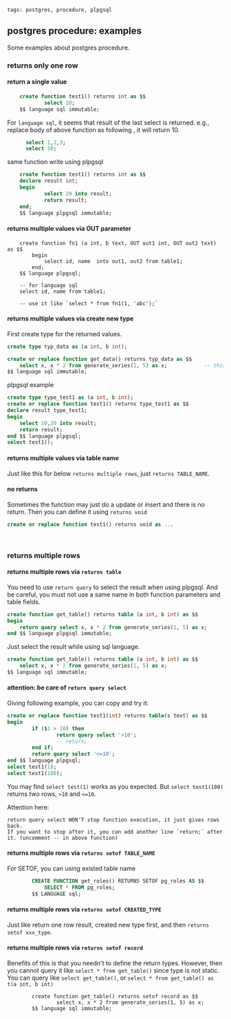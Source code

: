 ```metadata
tags: postgres, procedure, plpgsql
```

## postgres procedure: examples

Some examples about postgres procedure.

### returns only one row
#### return a single value

``` sql
    create function test1() returns int as $$
            select 10;
    $$ language sql immutable;
```
For `language sql`, it seems that result of the last select is returned. e.g., replace body of above function as following
, it will return 10.
``` sql
      select 1,2,3;
      select 10;
```

same function write using plpgsql
``` sql
    create function test1() returns int as $$
    declare result int;
    begin
            select 20 into result;
            return result;
    end;
    $$ language plpgsql immutable;
```

#### returns multiple values via OUT parameter

``` plpgsql
    create function fn1 (a int, b text, OUT out1 int, OUT out2 text) as $$
		begin
			select id, name  into out1, out2 from table1;
		end;
    $$ language plpgsql;

	-- for language sql
    select id, name from table1;

    -- use it like `select * from fn1(1, 'abc');`
 ```

#### returns multiple values via create new type
First create type for the returned values.

``` sql
create type typ_data as (a int, b int);

create or replace function get_data() returns typ_data as $$
    select x, x * 2 from generate_series(1, 5) as x;            -- this will only returns one row
$$ language sql immutable;
```

plpgsql example
``` sql
create type type_test1 as (a int, b int);
create or replace function test1() returns type_test1 as $$
declare result type_test1;
begin
    select 10,20 into result;
    return result;
end $$ language plpgsql;
select test1();
```

#### returns multiple values via table name
Just like this for below `returns multiple rows`, just `returns TABLE_NAME`.

#### no returns
Sometimes the function may just do a update or insert and there is no return. 
Then you can define it using `returns void`

``` sql
create or replace function test1() returns void as ...
```

<br>

### returns multiple rows
#### returns multiple rows via `returns table`
You need to use `return query` to select the result when  using plpgsql. And be careful,
 you must not use a same name in both function parameters and table fields.

```sql
create function get_table() returns table (a int, b int) as $$
begin
    return query select x, x * 2 from generate_series(1, 5) as x;
end $$ language plpgsql immutable;
```

Just select the result while using sql language.

``` sql
create function get_table() returns table (a int, b int) as $$
    select x, x * 2 from generate_series(1, 5) as x;
$$ language sql immutable;
```

#### attention: be care of `return query select`
Giving following example, you can copy and try it:

```sql
create or replace function test1(int) returns table(s text) as $$
begin
        if ($1 > 10) then
                return query select '>10';
                -- return;
        end if;
        return query select '<=10';
end $$ language plpgsql;
select test1(1);
select test1(100);
```
You may find `select test(1)` works as you expected. But `select test1(100)` returns two rows, `>10` and `<=10`.

Attention here:

    return query select WON'T stop function execution, it just gives rows back.
    If you want to stop after it, you can add another line `return;` after it. (uncomment -- in above function)


#### returns multiple rows via `returns setof TABLE_NAME`
For SETOF, you can using existed table name

``` sql
		CREATE FUNCTION get_roles() RETURNS SETOF pg_roles AS $$
			SELECT * FROM pg_roles;
		$$ LANGUAGE sql;
```

#### returns multiple rows via `returns setof CREATED_TYPE`
Just like return one row result, created new type first, and then `returns setof xxx_type`.


#### returns multiple rows via `returns setof record`
Benefits of this is that you needn't to define the return types.
However, then you cannot query it like `select * from get_table()` since type is not static.
You can query like `select get_table()`, or `select * from get_table() as t(a int, b int)`

```
		create function get_table() returns setof record as $$
		        select x, x * 2 from generate_series(1, 5) as x;
		$$ language sql immutable;
```
